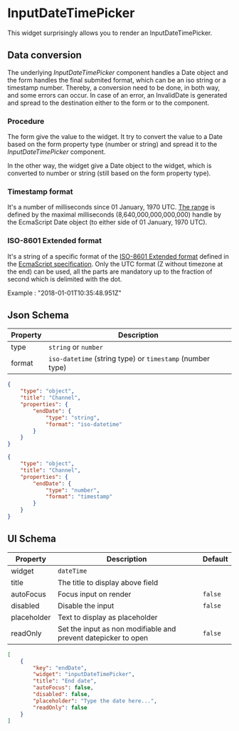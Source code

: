 # InputDateTimePicker

This widget surprisingly allows you to render an InputDateTimePicker.

## Data conversion

The underlying _InputDateTimePicker_ component handles a Date object and the form handles the final submited format, which can be an iso string or a timestamp number. Thereby, a conversion need to be done, in both way, and some errors can occur. In case of an error, an InvalidDate is generated and spread to the destination either to the form or to the component.

### Procedure

The form give the value to the widget. It try to convert the value to a Date based on the form property type (number or string) and spread it to the _InputDateTimePicker_ component.

In the other way, the widget give a Date object to the widget, which is converted to number or string (still based on the form property type).

### Timestamp format

It's a number of milliseconds since 01 January, 1970 UTC. [The range](https://www.ecma-international.org/ecma-262/5.1/#sec-15.9.1.1) is defined by the maximal milliseconds (8,640,000,000,000,000) handle by the EcmaScript Date object (to either side of 01 January, 1970 UTC).

### ISO-8601 Extended format

It's a string of a specific format of the [ISO-8601 Extended format](https://fr.wikipedia.org/wiki/ISO_8601) defined in the [EcmaScript specification](https://www.ecma-international.org/ecma-262/5.1/#sec-15.9.1.15). Only the UTC format (Z without timezone at the end) can be used, all the parts are mandatory up to the fraction of second which is delimited with the dot.

Example : "2018-01-01T10:35:48.951Z"

## Json Schema

| Property | Description                                               |
| -------- | --------------------------------------------------------- |
| type     | `string` or `number`                                      |
| format   | `iso-datetime` (string type) or `timestamp` (number type) |

```json
{
	"type": "object",
	"title": "Channel",
	"properties": {
		"endDate": {
			"type": "string",
			"format": "iso-datetime"
		}
	}
}
```

```json
{
	"type": "object",
	"title": "Channel",
	"properties": {
		"endDate": {
			"type": "number",
			"format": "timestamp"
		}
	}
}
```

## UI Schema

| Property    | Description                                                    | Default |
| ----------- | -------------------------------------------------------------- | ------- |
| widget      | `dateTime`                                                     |         |
| title       | The title to display above field                               |         |
| autoFocus   | Focus input on render                                          | `false` |
| disabled    | Disable the input                                              | `false` |
| placeholder | Text to display as placeholder                                 |         |
| readOnly    | Set the input as non modifiable and prevent datepicker to open | `false` |

```json
[
	{
		"key": "endDate",
		"widget": "inputDateTimePicker",
		"title": "End date",
		"autoFocus": false,
		"disabled": false,
		"placeholder": "Type the date here...",
		"readOnly": false
	}
]
```
